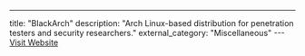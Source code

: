 ---
title: "BlackArch"
description: "Arch Linux-based distribution for penetration testers and security researchers."
external_category: "Miscellaneous"
---[Visit Website](https://www.blackarch.org)

